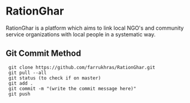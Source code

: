 # RationGhar

RationGhar is a platform which aims to link local NGO's and community service organizations with local people in a systematic way.

## Git Commit Method

```
 git clone https://github.com/farrukhras/RationGhar.git
 git pull --all
 git status (to check if on master)
 git add .
 git commit -m "(write the commit message here)"
 git push
```
